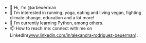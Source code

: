 - 👋 Hi, I’m @arbeuerman
- 👀 I’m interested in running, yoga, eating and living vegan, fighting climate change, education and a lot more!
- 🌱 I’m currently learning Python, among others.
- 📫 How to reach me: connect with me on LinkedIn(www.linkedin.com/in/alexandra-rodriguez-beuerman).

<!---
arbeuerman/arbeuerman is a ✨ special ✨ repository because its `README.md` (this file) appears on your GitHub profile.
You can click the Preview link to take a look at your changes.
--->
